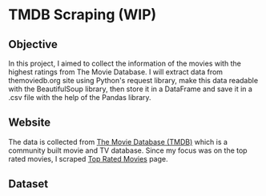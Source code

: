 # TMDB Scraping (WIP)

## Objective
In this project, I aimed to collect the information of the movies with the highest ratings from The Movie Database.
I will extract data from themoviedb.org site using Python's request library, make this data readable with the BeautifulSoup library, then store it in a DataFrame and save it in a .csv file with the help of the Pandas library.

## Website
The data is collected from [The Movie Database (TMDB)](https://www.themoviedb.org/) which is a community built movie and TV database. Since my focus was on the top rated movies, I scraped [Top Rated Movies](https://www.themoviedb.org/movie/top-rated) page.

## Dataset
